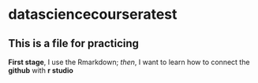 # datasciencecourseratest
## This is a file for practicing
**First stage**, I use the Rmarkdown;
*then*, I want to learn how to connect the **github** with **r studio**
